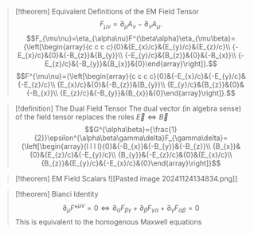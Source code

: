 >[!theorem] Equivalent Definitions of the EM Field Tensor
$$F_{\mu\nu}=\partial_{\mu}A_{\nu}-\partial_{\nu}A_{\mu}.$$
$$F_{\mu\nu}=\eta_{\alpha\nu}F^{\beta\alpha}\eta_{\mu\beta}={\left[\begin{array}{c c c c}{0}&{E_{x}/c}&{E_{y}/c}&{E_{z}/c}\\ {-E_{x}/c}&{0}&{-B_{z}}&{B_{y}}\\ {-E_{y}/c}&{B_{z}}&{0}&{-B_{x}}\\ {-E_{z}/c}&{-B_{y}}&{B_{x}}&{0}\end{array}\right]}.$$
>$$F^{\mu\nu}={\left[\begin{array}{c c c c}{0}&{-E_{x}/c}&{-E_{y}/c}&{-E_{z}/c}\\ {E_{x}/c}&{0}&{-B_{z}}&{B_{y}}\\ {E_{y}/c}&{B_{z}}&{0}&{-B_{x}}\\ {E_{z}/c}&{-B_{y}}&{B_{x}}&{0}\end{array}\right]}.$$


>[!definition] The Dual Field Tensor
>The dual vector (in algebra sense) of the field tensor replaces the roles $\vec{E} \iff \vec{B}$
>$$G^{\alpha\beta}={\frac{1}{2}}\epsilon^{\alpha\beta\gamma\delta}F_{\gamma\delta}={\left[\begin{array}{l l l l}{0}&{-B_{x}}&{-B_{y}}&{-B_{z}}\\ {B_{x}}&{0}&{E_{z}/c}&{-E_{y}/c}\\ {B_{y}}&{-E_{z}/c}&{0}&{E_{x}/c}\\ {B_{z}}&{E_{y}/c}&{-E_{x}/c}&{0}\end{array}\right]}$$

>[!theorem] EM Field Scalars
>![[Pasted image 20241124134834.png]]

>[!theorem] Bianci Identity
>$$\partial_{\mu}F*^{\mu \nu}= 0 \iff \partial_{\alpha}F_{\beta\gamma} + \partial_{\beta}F_{\gamma\alpha} + \partial_{\gamma}F_{\alpha\beta} = 0$$
>This is equivalent to the homogenous Maxwell equations

